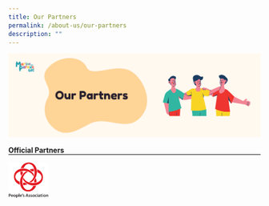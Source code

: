 ```yaml
---
title: Our Partners
permalink: /about-us/our-partners
description: ""
---
```

![](/images/About%20Us/OurPartners.png)
<div style="text-align: left;">
            <b>Official Partners</b>
            <div style="margin: 0 auto; display: grid; grid-gap: 1rem; grid-template-columns: repeat(auto-fit, minmax(161px,1fr)); border-top: 1px solid black;">
                <div style="text-align: left; padding-top: 15px;"><img src="/images/Logos/PA logo.png" style="width: 80px; float: left;"> </div>
             
 